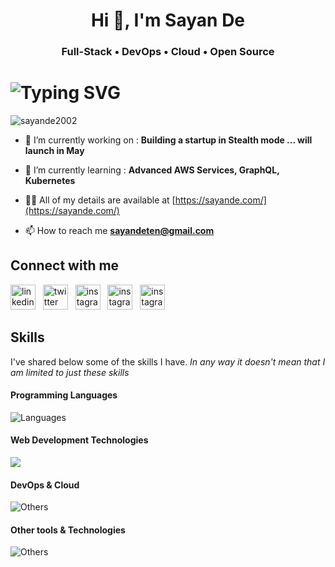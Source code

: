 <h1 align="center">Hi 👋, I'm Sayan De</h1>
<h3 align="center">Full-Stack • DevOps • Cloud • Open Source</h3> 

# ![Typing SVG](https://readme-typing-svg.demolab.com?font=Fira+Code&size=30&pause=1000&vCenter=true&width=800&color=fa8c01&lines=Sayan+De+Welcoming+you+%F0%9F%91%8B;I+am+a+passionate+Full+-+Stack+Developer;I+am+a+passionate+DevOps+-+Developer;I+am+a+passionate+Cloud+-+Developer;)

<p align="left"> <img src="https://komarev.com/ghpvc/?username=sayande2002&label=Profile%20views&color=0e75b6&style=flat" alt="sayande2002" /> </p>

- 🔭 I’m currently working on :
  **Building a startup in Stealth mode ... will launch in May** 

- 🌱 I’m currently learning :
  **Advanced AWS Services, GraphQL, Kubernetes**

- 👨‍💻 All of my details are available at [https://sayande.com/](https://sayande.com/)

- 📫 How to reach me **sayandeten@gmail.com**

## Connect with me
[<img src='https://cdn.simpleicons.org/linkedin/0A66C2' alt='linkedin' height='40'>](https://www.linkedin.com/in/sayande/) &nbsp;
[<img src='https://cdn.simpleicons.org/twitter?&theme=light' alt='twitter' height='40'>](https://twitter.com/sayandedotcom) &nbsp;
[<img src='https://cdn.simpleicons.org/instagram?&theme=light' alt='instagram' height='40'>](https://instagram.com/sayandedotcom) &nbsp;
[<img src='https://cdn.simpleicons.org/facebook?&theme=light' alt='instagram' height='40'>](https://www.facebook.com/profile.php?id=100010494277272) &nbsp;
[<img src='https://cdn.simpleicons.org/gmail' alt='instagram' height='40'>](mailto:sayandeten@gmail.com) &nbsp;

## Skills

I've shared below some of the skills I have. _In any way it doesn't mean that I am limited to just these skills_
#### Programming Languages
![Languages](https://skillicons.dev/icons?i=js,ts,python,java,go,SQL)
#### Web Development Technologies
![](https://skillicons.dev/icons?i=react,next,tailwind,nodejs,express,graphql,prisma,postgres,mongodb,redis,kafka)

#### DevOps & Cloud
![Others](https://skillicons.dev/icons?i=git,github,githubactions,aws,docker,kubernetes,jenkins,nginx,terraform,prometheus,grafana,ansible,vercel,cloudflare)

#### Other tools & Technologies
![Others](https://skillicons.dev/icons?i=markdown,regex,vscode,linux,bash,vim,powershell,postman,selenium,vite,latex,figma)

<!-- - 📄 My Resume [https://sayande.me/assets/SayanDeCV.pdf](https://sayande.me/assets/SayanDeCV.pdf) -->
<!-- - - Technical Skills:-
- **Languages -**  JavaScript, TypeScript, Golang, Python, Java, SQL
- **Web Dev   -**  React.js, Next.js, Prisma, Node.js, PostgreSQL, Redis, MongoDB, GraphQL, Kafka, Elasticsearch
- **DevOps    -**  Git, Jenkins, Docker, Kubernetes, ArgoCD, Nginix, Terraform, Ansible, Prometheus, Grafana
- **Cloud     -**  AWS ( IAM, VPC, EC2, S3, RDS, Lambda, ELB, Auto Scaling, Route 53, ElastiCache, CloudFront, ECS, EKS )
- **Others    -**  DSA, RDBMS, OS, Cloud Computing, Networking, Linux, System Design ( HLD & LLD) --->
